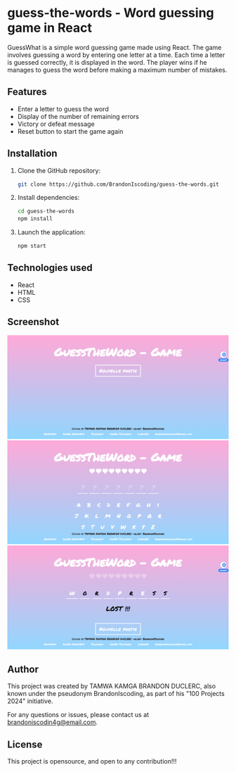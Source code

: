 # guess-the-words - Word guessing game in React

GuessWhat is a simple word guessing game made using React. The game involves guessing a word by entering one letter at a time. Each time a letter is guessed correctly, it is displayed in the word. The player wins if he manages to guess the word before making a maximum number of mistakes.

## Features

- Enter a letter to guess the word
- Display of the number of remaining errors
- Victory or defeat message
- Reset button to start the game again

## Installation

1. Clone the GitHub repository:
   ```bash
   git clone https://github.com/BrandonIscoding/guess-the-words.git
   ```

2. Install dependencies:
   ```bash
   cd guess-the-words
   npm install
   ```

3. Launch the application:
   ```bash
   npm start
   ```

## Technologies used

- React
- HTML
- CSS

## Screenshot

![Capture d'écran 1 du jeu GuessWhat](React-App1.png)
![Capture d'écran 2 du jeu GuessWhat](React-App2.png)
![Capture d'écran 3 du jeu GuessWhat](React-App3.png)

## Author
This project was created by TAMWA KAMGA BRANDON DUCLERC, also known under the pseudonym BrandonIscoding, as part of his "100 Projects 2024" initiative.

For any questions or issues, please contact us at [brandoniscodin4g@email.com](mailto:brandoniscodin4@gmail.com@email.com).


## License

This project is opensource, and open to any contribution!!!
